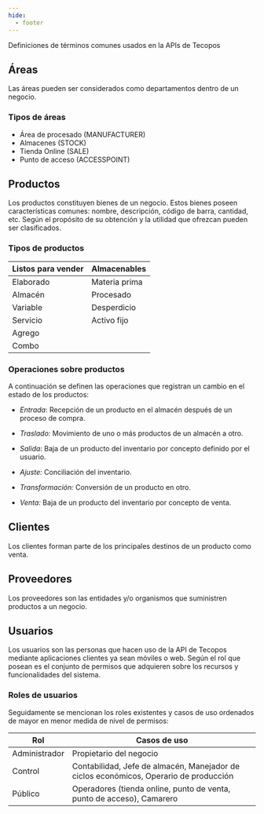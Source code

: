 ```yaml
---
hide:
  - footer
---
```


Definiciones de términos comunes usados en la APIs de Tecopos

## <bold id="areas">Áreas</bold>

Las áreas pueden ser considerados como departamentos dentro de un negocio.

### Tipos de áreas

- Área de procesado (MANUFACTURER)
- Almacenes (STOCK)
- Tienda Online (SALE)
- Punto de acceso (ACCESSPOINT)


## **Productos**

Los productos constituyen bienes de un negocio. Estos bienes poseen características comunes: nombre, descripción, código de barra, cantidad, etc. Según el propósito de su obtención y la utilidad que ofrezcan pueden ser clasificados.

### <bold id="tipos-productos">Tipos de productos</bold>

| **Listos para vender** | **Almacenables** |
| ---- | ---- |
| Elaborado | Materia prima |
| Almacén | Procesado |
| Variable | Desperdicio |
| Servicio | Activo fijo |
| Agrego |  |
| Combo |  |

### Operaciones sobre productos

A continuación se definen las operaciones que registran un cambio en el estado de los productos:

- _Entrada_: Recepción de un producto en el almacén después de un proceso de compra.
    
- _Traslado:_ Movimiento de uno o más productos de un almacén a otro.
    
- _Salida:_ Baja de un producto del inventario por concepto definido por el usuario.
    
- _Ajuste:_ Conciliación del inventario.
    
- _Transformación:_ Conversión de un producto en otro.
    
- _Venta:_ Baja de un producto del inventario por concepto de venta.

## **Clientes**

Los clientes forman parte de los principales destinos de un producto como venta.

## **Proveedores**

Los proveedores son las entidades y/o organismos que suministren productos a un negocio.

## **Usuarios**

Los usuarios son las personas que hacen uso de la API de Tecopos mediante aplicaciones clientes ya sean móviles o web. Según el rol que posean es el conjunto de permisos que adquieren sobre los recursos y funcionalidades del sistema.

### <bold id="roles">Roles de usuarios</bold>

Seguidamente se mencionan los roles existentes y casos de uso ordenados de mayor en menor medida de nivel de permisos:

| Rol | Casos de uso |
| ---- | ---- |
| Administrador | Propietario del negocio |
| Control | Contabilidad, Jefe de almacén, Manejador de ciclos económicos, Operario de producción  |
| Público | Operadores (tienda online, punto de venta, punto de acceso), Camarero |
